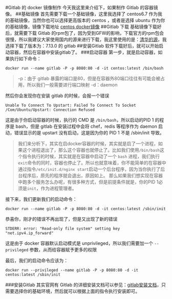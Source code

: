 #Gitlab 的 docker 镜像制作
今天我这里来介绍下，如果制作 Gitlab 的容器镜像。
##基础镜像
首先需要下载一个基础镜像，这里我选择了 centos6.7 作为我的基础镜像，当然你也可以选择更高版本的 centos ，或者是选择 ubuntu 作为你的基础镜像，镜像下载地址 [centos docker镜像](https://hub.docker.com/_/centos/)
##Gitlab 下载
基础镜像下载好后，就需要下载 Gitlab 的rpm包了，因为受到GFW的影响，下载官方的rpm包会很慢，所以我建议大家使用国内的源来进行下载，我这里使用的是：[清华的源](http://mirror.tuna.tsinghua.edu.cn/)，我选择下载了版本为：7.13.0 的 gitlab 
##安装Gitlab
软件下载好后，就可以开始启动容器，然后在容器中安装gitlab了。
###启动容器
第一步，就是启动容器，如果执行如下命令：

```
docker run --name gitlab -P -p 8080:80 -d -it centos:latest /bin/bash
```
>-p：由于 gitlab 暴露的端口是80，但是在容器外80端口往往有可能会被占用，所以我们一般需要进行端口映射
>-d：daemon

然后你会发现你在安装 gitlab 的时候，会报一个错误

```
Unable To Connect To Upstart: Failed To Connect To Socket /Com/Ubuntu/Upstart: Connection Refused
```
这是由于你启动容器的时候，执行的 CMD 是 `/bin/bash`，所以启动的PID 1 的程序是 bash，但是 gitlab 在安装过程中会将 chef，redis 等程序作为 daemon 启动，错误显示的是 upstart 没有启动，这是因为你的 PID 1 不是 /sbin/init 导致。

>我们来分析下，其实在启docker容器的时候，其实就是启了一个进程，如果这个进程退出了，那么这个容器也就停止了。比如我们使用`/bin/bash`这个指令执行的时候，其实就是在容器中启动了一个 `bash` 进程，我们执行`exit`命令的同时，容器也停止了。所以也就意味着，你不能简单的在容器中通过指令`/etc/init.d/nginx start`启动一个后台程序，因为当你执行了后台程序后，原先的程序就会退出，原因如上。
>那么如果我们想实现在容器中跑多个服务怎么办呢，有很多种方式，但是前提条件就是，你的PID 1必须是`init`，作为进程管理者。

接下来，我们更新我们的启动命令：
```
docker run --name gitlab -P -p 8080:80 -d -it centos:latest /sbin/init
```

恭喜你，刚才的错误不再出现了，但是又出现了新的错误

```
STDERR: error: "Read-only file system" setting key "net.ipv4.ip_forward"
```
这是由于 docker 容器默认启动模式是 unprivileged，所以我们需要加一个 `--privileged` 参数，从而给容器赋予更多的权限

最后，我们的启动命令应该为：
```
docker run --privileged --name gitlab -P -p 8080:80 -d -it centos:latest /sbin/init
```
###安装Gitlab
其实官网有 Gitlab 的详细安装文档可以参见：[gitlab安装文档](https://about.gitlab.com/downloads)，只需要选择你的基础环境，然后就可以根据上面的指令执行安装即可。

